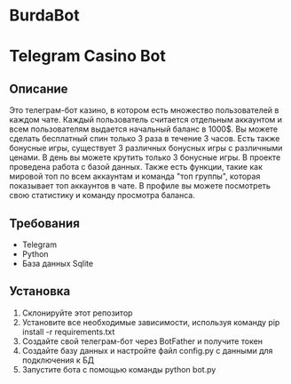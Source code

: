 # BurdaBot
# Telegram Casino Bot

## Описание
Это телеграм-бот казино, в котором есть множество пользователей в каждом чате. Каждый пользователь считается отдельным аккаунтом и всем пользователям выдается начальный баланс в 1000$. Вы можете сделать бесплатный спин только 3 раза в течение 3 часов. Есть также бонусные игры, существует 3 различных бонусных игры с различными ценами. В день вы можете крутить только 3 бонусные игры. В проекте проведена работа с базой данных. Также есть функции, такие как мировой топ по всем аккаунтам и команда "топ группы", которая показывает топ аккаунтов в чате. В профиле вы можете посмотреть свою статистику и команду просмотра баланса.

## Требования
- Telegram
- Python
- База данных Sqlite

## Установка
1. Склонируйте этот репозитор
2. Установите все необходимые зависимости, используя команду pip install -r requirements.txt
3. Создайте свой телеграм-бот через BotFather и получите токен
4. Создайте базу данных и настройте файл config.py с данными для подключения к БД
5. Запустите бота с помощью команды python bot.py
